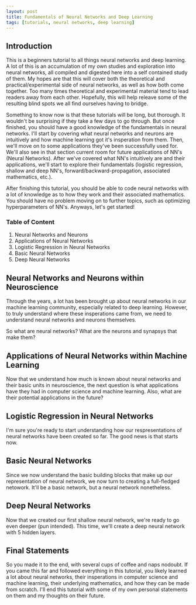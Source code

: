 ```yaml
---
layout: post
title: Fundamentals of Neural Networks and Deep Learning
tags: [tutorials, neural networks, deep learning]
---
```


## Introduction

This is a beginners tutorial to all things neural networks and deep learning.
A lot of this is an accumulation of my own studies and exploration into neural
networks, all compiled and digested here into a self contained study of them.
My hopes are that this will cover both the theoretical and practical/experimental side of
neural networks, as well as how both come together. Too many times theoretical and
experimental material tend to lead readers away from each other. Hopefully,
this will help releave some of the resulting blind spots we all find ourselves
having to bridge.

Something to know now is that these tutorials will be long, but thorough. It wouldn't be surprising if they take a few days to go through. But once finished, you should have a good knowledge of the fundamentals in neural networks. I'll start by covering what neural networks and neurons are intuitively and how machine learning got it's insperation from them. Then, we'll move on to some applications they've been successfully used for. We'll also see in that section current room for future applications of NN's (Neural Networks). After we've covered what NN's intuitively are and their applications, we'll start to explore their fundamentals (logistic regression, shallow and deep NN's, forward/backward-propagation, associated mathematics, etc.).

After finishing this tutorial, you should be able to code neural networks with a lot of knowledge as to how they work and their associated mathematics. You should have no problem moving on to further topics, such as optimizing hyperparameters of NN's. Anyways, let's get started!

### Table of Content

1. Neural Networks and Neurons
2. Applications of Neural Networks
3. Logistic Regression in Neural Networks
4. Basic Neural Networks
5. Deep Neural Networks

## Neural Networks and Neurons within Neuroscience

Through the years, a lot has been brought up about neural networks in our machine learning community, especially related to deep learning.
However, to truly understand where these insperations came from, we need to understand neural networks and neurons themselves.

So what are neural networks? What are the neurons and synapsys that make them?

## Applications of Neural Networks within Machine Learning

Now that we understand how much is known about neural networks and their basic units in neuroscience, the next question is what applications have they had in computer science and machine learning. Also, what are their potential applications in the future?

## Logistic Regression in Neural Networks

I'm sure you're ready to start understanding how our respresentations of neural networks have been created so far. The good news is that starts now.

## Basic Neural Networks

Since we now understand the basic building blocks that make up our representation of neural network, we now turn to creating a full-fledged netowork. It'll be a basic network, but a neural network nonetheless.

## Deep Neural Networks

Now that we created our first shallow neural network, we're ready to go even deeper (pun intended). This time, we'll create a deep neural network with 5 hidden layers.

## Final Statements

So you made it to the end, with several cups of coffee and naps nodoubt. If you came this far and followed everything in this tutorial, you likely learned a lot about neural networks, their insperations in computer science and machine learning, their underlying mathematics, and how they can be made from scratch. I'll end this tutorial with some of my own personal statements on them and my thoughts on their future.
